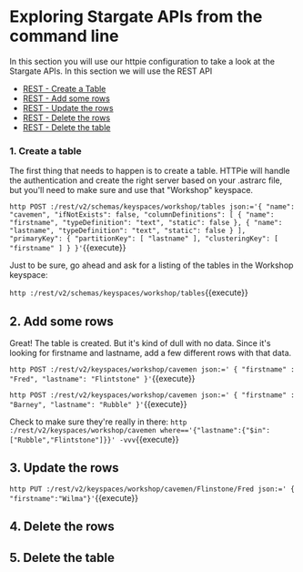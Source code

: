 # Exploring Stargate APIs from the command line

In this section you will use our httpie configuration to take a look at the Stargate APIs.  In this section we will use the REST API

* [REST - Create a Table](#1.-create-a-table)
* [REST - Add some rows](#2.-add-some-rows)
* [REST - Update the rows](#3.-update-the-rows)
* [REST - Delete the rows](#4.-delete-the-rows)
* [REST - Delete the table](#5.-delete-the-table)

### 1. Create a table

The first thing that needs to happen is to create a table.  HTTPie will handle the authentication and create the right server based on your .astrarc file, but you'll need to make sure and use that "Workshop" keyspace.

`http POST :/rest/v2/schemas/keyspaces/workshop/tables json:='{
  "name": "cavemen",
  "ifNotExists": false,
  "columnDefinitions": [
    {
      "name": "firstname",
      "typeDefinition": "text",
      "static": false
    },
    {
      "name": "lastname",
      "typeDefinition": "text",
      "static": false
    }
  ],
  "primaryKey": {
    "partitionKey": [
      "lastname"
    ],
    "clusteringKey": [
      "firstname"
    ]
  }
}'`{{execute}}

Just to be sure, go ahead and ask for a listing of the tables in the Workshop keyspace:

`http :/rest/v2/schemas/keyspaces/workshop/tables`{{execute}}

## 2. Add some rows
Great!  The table is created.  But it's kind of dull with no data.  Since it's looking for firstname and lastname, add a few different rows with that data.

`http POST :/rest/v2/keyspaces/workshop/cavemen json:='
{
            "firstname" : "Fred",
            "lastname": "Flintstone"
}'`{{execute}}

`http POST :/rest/v2/keyspaces/workshop/cavemen json:='
{
            "firstname" : "Barney",
            "lastname": "Rubble"
}'`{{execute}}

Check to make sure they're really in there:
`http :/rest/v2/keyspaces/workshop/cavemen where=='{"lastname":{"$in":["Rubble","Flintstone"]}}' -vvv`{{execute}}

## 3. Update the rows

`http PUT :/rest/v2/keyspaces/workshop/cavemen/Flinstone/Fred json:='
{ "firstname":"Wilma"}'`{{execute}}
## 4. Delete the rows
## 5. Delete the table
